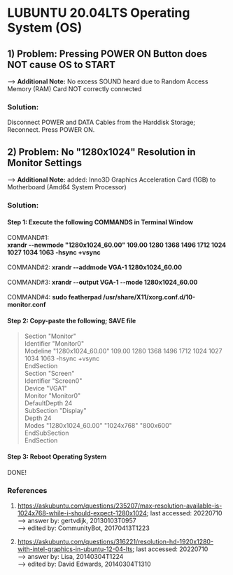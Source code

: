 # LUBUNTU 20.04LTS Operating System (OS)
## 1) Problem: Pressing POWER ON Button does NOT cause OS to START
--> <b>Additional Note:</b> No excess SOUND heard due to Random Access Memory (RAM) Card NOT correctly connected<br/> 

### Solution: 
Disconnect POWER and DATA Cables from the Harddisk Storage; Reconnect. Press POWER ON.

## 2) Problem: No "1280x1024" Resolution in Monitor Settings
--> <b>Additional Note:</b> added: Inno3D Graphics Acceleration Card (1GB) to Motherboard (Amd64 System Processor)

### Solution: 
#### Step 1: Execute the following COMMANDS in Terminal Window
COMMAND#1:<br/> 
<b>xrandr --newmode "1280x1024_60.00"  109.00 1280 1368 1496 1712  1024 1027 1034 1063 -hsync +vsync</b> <br/>
<br/>
COMMAND#2: <b>xrandr --addmode VGA-1 1280x1024_60.00 </b><br/> 
<br/>
COMMAND#3: <b>xrandr --output VGA-1 --mode 1280x1024_60.00 </b><br/> 
<br/>
COMMAND#4: <b>sudo featherpad /usr/share/X11/xorg.conf.d/10-monitor.conf</b><br/> 

#### Step 2: <b>Copy-paste the following; SAVE file</b>

> Section "Monitor"<br/> 
> Identifier "Monitor0"<br/> 
>  Modeline "1280x1024_60.00"  109.00  1280 1368 1496 1712  1024 1027 1034 1063 -hsync +vsync<br/> 
> EndSection<br/> 
> Section "Screen"<br/> 
>  Identifier "Screen0"<br/> 
>  Device "VGA1"<br/> 
>  Monitor "Monitor0"<br/> 
>  DefaultDepth 24<br/> 
>  SubSection "Display"<br/> 
>    Depth 24<br/> 
>    Modes "1280x1024_60.00" "1024x768" "800x600"<br/> 
>  EndSubSection<br/> 
> EndSection

#### Step 3: <b>Reboot Operating System</b>

DONE!

### References
1) https://askubuntu.com/questions/235207/max-resolution-available-is-1024x768-while-i-should-expect-1280x1024; last accessed: 20220710<br/>
--> answer by: gertvdijk, 20130103T0957<br/>
--> edited by: CommunityBot, 20170413T1223<br/>

2) https://askubuntu.com/questions/316221/resolution-hd-1920x1280-with-intel-graphics-in-ubuntu-12-04-lts; last accessed: 20220710<br/>
--> answer by: Lisa, 20140304T1224<br/>
--> edited by: David Edwards, 20140304T1310<br/>
